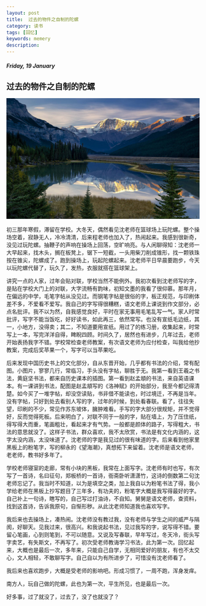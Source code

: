 ```yaml
---
layout: post
title:  过去的物件之自制的陀螺
category: 读书
tags: [回忆]
keywords: memery
description:
---
```


##### Friday, 19 January

## 过去的物件之自制的陀螺

![nice](/../../assets/img/book/2018/landscape_0.jpg)

初三那年寒假，滞留在学校。大冬天，偶然看见沈老师在篮球场上玩陀螺。整个操场空着，寂静无人，冷冷清清，后来程老师也加入了，热闹起来。我感到很新奇，没见过玩陀螺。抽鞭子的声响在操场上回荡，空旷响亮。与人闲聊得知：沈老师一大早起来，找木头，搁在板凳上，锯下一短截，一头用柴刀削成锥形，找一颗铁珠按在锥尖，陀螺成了。跑到操场上，玩起陀螺起来。沈老师平日早晨要跑步，今天以玩陀螺代替了，玩久了，发热，衣服就搭在篮球架上。

讲究一点的人家，过年会贴对联，学校当然不能例外。我初次看到沈老师写的字，是贴在学校大门上的对联，大字流畅有韵味，初知文墨的我看了很仰慕。那年月，在偏远的中学，毛笔字帖从没见过。而钢笔字帖是很俗的字，板正规范，与印刷体差不多，不爱看不爱写。我自己的字写得很糟糕，语文老师上课说到作文部分，必点名批评。我不以为然，自我感觉良好，平时在家无事用毛笔乱写一气。家人时常批评，写字不能当饭吃，好好读书，如此再三，依然常写。也没有宣纸毛边纸，其一，小地方，没得卖；其二，不知道要用宣纸。用过了的练习册，收集起来，时常写上一本，写完洋洋自得，睥睨四顾。时间久了，居然也有进步，几年过去，老师开始表扬我字不错。学校常检查老师教案，有次语文老师为应付检查，叫我给他抄教案，完成后奖苹果一个，写字可以当苹果吃。

后来发现中国历史书上的文化部分，自从东晋开始，几乎都有书法的介绍，常有配图。小图片，寥寥几行，常临习，手头没有字帖，聊胜于无。我第一看到王羲之书法，黄庭坚书法，都来自历史课本的插图。第一看到赵孟頫的书法，来自英语课本。有一课讲到书法，配图是赵孟頫写的《洛神赋》的开始部分，我至今都记得清楚。如今买了一堆字帖，却没空读贴，书非借不能读也，时过境迁，不再是当年。没有字帖，只好到处去看别人写的字，过年的时候，到处看春联。看了，往往失望，印刷的不少，常见作苏东坡体，臃肿难看。手写的字大部分很规矩，并不觉得好，反而觉得死板。后来明白了，对联不同于一般的字，贴在墙上，为了压住纸，得写得大而重，笔画粗壮，看起来才有气势。一般都是颜体的路子，写得粗大，书法的意思就没了。这样子书法，群众喜欢，我不太欣赏，书法是有文化内涵的，这字太没内涵，太没味道了。沈老师的字是我见过的很有味道的字。后来看到他家里黑板上的粉笔字，写的柳永的《望海潮》，真想拓下来留着。沈老师是语文老师，老老师，教书好多年了。

学校老师寝室的走廊，常有小块的黑板，我常在上面写字。沈老师有时也写，有次写了一首诗，名曰征句，郑板桥的一首诗，衙斋卧听潇潇竹，这诗的倒数第二句沈老师忘记了。我当时不知道，以为是填空之类，加上我自以为粉笔书法了得，我小学给老师在黑板上抄写题目了三年多，有功夫的，粉笔字大概是我写得最好的字。自己补上一句诗，瞎写的，自己写过打油诗，不自知。舅舅是语文老师，查资料，找到这首诗，告诉我原句，自惭形秽。从此沈老师知道我也喜欢写字。

我后来也去操场上，凑热闹。沈老师没有教过我，没有老师与学生之间的威严与隔阂，好聊天。见我过来，很高兴。和我说起书法，见过我写的字，说写得不错。要留心笔画，心到则笔到，不可以随意。又说及写春联，早年写过，冬天冷，街头写字卖艺，有失斯文，不再写了。初次受老师教诲学习书法，此为第一次。回忆起来，大概也是最后一次，多年来，只能自己自学，无相同爱好的朋友，有也不太交心，文人相轻，不敢聊写字。自己自以为有所进步了，可惜没有沈老师看了。

我后来也喜欢跑步，大概是受老师的影响吧。形成习惯了，一周不跑，浑身发痒。

南方人，玩自己做的陀螺，此也为第一次，平生所见，也是最后一次。

好多事，过了就没了，过去了，没了也就没了？
